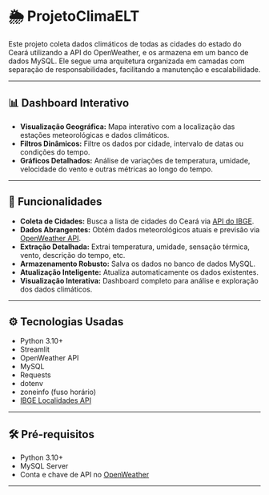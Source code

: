 # 🌦️ ProjetoClimaELT

Este projeto coleta dados climáticos de todas as cidades do estado do Ceará utilizando a API do OpenWeather, e os armazena em um banco de dados MySQL. Ele segue uma arquitetura organizada em camadas com separação de responsabilidades, facilitando a manutenção e escalabilidade.

---

## 📊 Dashboard Interativo

- **Visualização Geográfica:** Mapa interativo com a localização das estações meteorológicas e dados climáticos.
- **Filtros Dinâmicos:** Filtre os dados por cidade, intervalo de datas ou condições do tempo.
- **Gráficos Detalhados:** Análise de variações de temperatura, umidade, velocidade do vento e outras métricas ao longo do tempo.

---

## 🚀 Funcionalidades

- **Coleta de Cidades:** Busca a lista de cidades do Ceará via [API do IBGE](https://servicodados.ibge.gov.br/api).
- **Dados Abrangentes:** Obtém dados meteorológicos atuais e previsão via [OpenWeather API](https://openweathermap.org/api).
- **Extração Detalhada:** Extrai temperatura, umidade, sensação térmica, vento, descrição do tempo, etc.
- **Armazenamento Robusto:** Salva os dados no banco de dados MySQL.
- **Atualização Inteligente:** Atualiza automaticamente os dados existentes.
- **Visualização Interativa:** Dashboard completo para análise e exploração dos dados climáticos. 

---

## ⚙️ Tecnologias Usadas

- Python 3.10+
- Streamlit
- OpenWeather API
- MySQL
- Requests
- dotenv
- zoneinfo (fuso horário)
- [IBGE Localidades API](https://servicodados.ibge.gov.br/api)

---

## 🛠️ Pré-requisitos

- Python 3.10+
- MySQL Server
- Conta e chave de API no [OpenWeather](https://home.openweathermap.org/api_keys)

---
